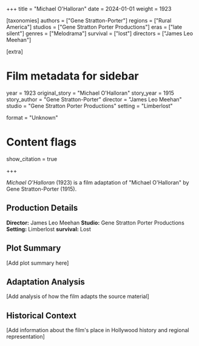 +++
title = "Michael O'Halloran"
date = 2024-01-01
weight = 1923

[taxonomies]
authors = ["Gene Stratton-Porter"]
regions = ["Rural America"]
studios = ["Gene Stratton Porter Productions"]
eras = ["late silent"]
genres = ["Melodrama"]
survival = ["lost"]
directors = ["James Leo Meehan"]

[extra]
# Film metadata for sidebar
year = 1923
original_story = "Michael O'Halloran"
story_year = 1915
story_author = "Gene Stratton-Porter"
director = "James Leo Meehan"
studio = "Gene Stratton Porter Productions"
setting = "Limberlost"

format = "Unknown"

# Content flags
show_citation = true



+++

*Michael O'Halloran* (1923) is a film adaptation of "Michael O'Halloran" by Gene Stratton-Porter (1915).

## Production Details

**Director:** James Leo Meehan
**Studio:** Gene Stratton Porter Productions
**Setting:** Limberlost
**survival:** Lost

## Plot Summary

[Add plot summary here]

## Adaptation Analysis

[Add analysis of how the film adapts the source material]

## Historical Context

[Add information about the film's place in Hollywood history and regional representation]